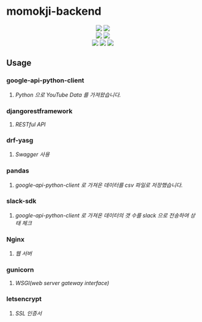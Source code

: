 # momokji-backend

<div align=center>
  <img src="https://img.shields.io/badge/python-3776AB?style=for-the-badge&logo=python&logoColor=white"> 
  <img src="https://img.shields.io/badge/django-092E20?style=for-the-badge&logo=django&logoColor=white"> <br/>
  <img src="https://img.shields.io/badge/amazonec2-FF9900?style=for-the-badge&logo=amazonec2&logoColor=white"> 
  <img src="https://img.shields.io/badge/amazonrds-527FFF?style=for-the-badge&logo=amazonrds&logoColor=white"> <br/>
  <img src="https://img.shields.io/badge/letsencrypt-003A70?style=for-the-badge&logo=letsencrypt&logoColor=white"> 
  <img src="https://img.shields.io/badge/nginx-009639?style=for-the-badge&logo=nginx&logoColor=white"> 
  <img src="https://img.shields.io/badge/gunicorn-499848?style=for-the-badge&logo=gunicorn&logoColor=white"> 
</div> 

## Usage

### google-api-python-client

1. *Python 으로 YouTube Data 를 가져왔습니다.*

### djangorestframework

1. *RESTful API*

### drf-yasg

1. *Swagger 사용*

### pandas

1. *google-api-python-client 로 가져온 데이터를 csv 파일로 저장했습니다.*

### slack-sdk

1. *google-api-python-client 로 가져온 데이터의 갯 수를 slack 으로 전송하여 상태 체크*

### Nginx

1. *웹 서버*

### gunicorn

1. *WSGI(web server gateway interface)*

### letsencrypt

1. *SSL 인증서*
